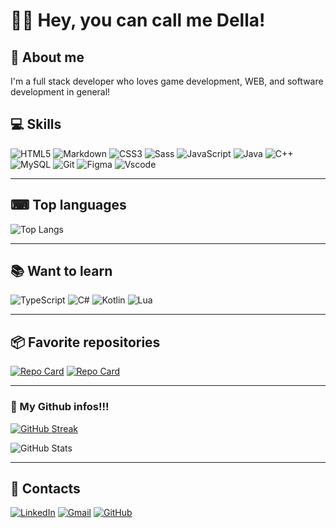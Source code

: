 
# 👨‍💻 Hey, you can call me Della!


## 🧒 About me
I'm a full stack developer who loves game development, WEB, and software development in general!

## 💻 Skills
![HTML5](https://img.shields.io/badge/HTML5-E34F26?style=for-the-badge&logo=html5&logoColor=white)
![Markdown](https://img.shields.io/badge/Markdown-000?style=for-the-badge&logo=markdown)
![CSS3](https://img.shields.io/badge/CSS3-1572B6?style=for-the-badge&logo=css3&logoColor=white)
![Sass](https://img.shields.io/badge/Sass-000?style=for-the-badge&logo=sass)
![JavaScript](https://img.shields.io/badge/JavaScript-F7DF1E?style=for-the-badge&logo=javascript&logoColor=black)
![Java](https://img.shields.io/badge/java-%23ED8B00.svg?style=for-the-badge&logo=openjdk&logoColor=white)
![C++](https://img.shields.io/badge/C%2B%2B-00599C?style=for-the-badge&logo=c%2B%2B&logoColor=white)
![MySQL](https://img.shields.io/badge/MySQL-00000F?style=for-the-badge&logo=mysql&logoColor=white)
![Git](https://img.shields.io/badge/GIT-E44C30?style=for-the-badge&logo=git&logoColor=white)
![Figma](https://img.shields.io/badge/Figma-696969?style=for-the-badge&logo=figma&logoColor=figma)
![Vscode](https://img.shields.io/badge/Vscode-007ACC?style=for-the-badge&logo=visual-studio-code&logoColor=white)

---

## ⌨ Top languages 

![Top Langs](https://github-readme-stats-git-masterrstaa-rickstaa.vercel.app/api/top-langs/?username=IamD3lla&layout=compact&bg_color=000&border_color=9a0eea&title_color=9a0eea&text_color=FFF)

---

## 📚 Want to learn

![TypeScript](https://img.shields.io/badge/TypeScript-007ACC?style=for-the-badge&logo=typescript&logoColor=white)
![C#](https://img.shields.io/badge/C%23-239120?style=for-the-badge&logo=c-sharp&logoColor=white)
![Kotlin](https://img.shields.io/badge/Kotlin-0095D5?&style=for-the-badge&logo=kotlin&logoColor=white)
![Lua](https://img.shields.io/badge/Lua-2C2D72?style=for-the-badge&logo=lua&logoColor=white)

---

## 📦 Favorite repositories

[![Repo Card](https://github-readme-stats.vercel.app/api/pin/?username=IamD3lla&repo=Cassy-Clash&bg_color=000&border_color=9a0eea&show_icons=true&icon_color=d725de&title_color=9a0eea&text_color=FFF)](https://github.com/IamD3lla/Cassy-Clash)
[![Repo Card](https://github-readme-stats.vercel.app/api/pin/?username=IamD3lla&repo=miniZelda&bg_color=000&border_color=9a0eea&show_icons=true&icon_color=fb7d07&title_color=fb7d07&text_color=FFF)](https://github.com/IamD3lla/miniZelda)

---

### 💾 My Github infos!!!

[![GitHub Streak](https://streak-stats.demolab.com/?user=IamD3lla&theme=midnight-purple&background=000&border=9a0eea&dates=FFF)](https://git.io/streak-stats)

![GitHub Stats](https://github-readme-stats.vercel.app/api?username=IamD3lla&theme=transparent&bg_color=000&border_color=9a0eea&show_icons=true&icon_color=30A3DC&title_color=9a0eea&text_color=FFF)

---

## 📱 Contacts

[![LinkedIn](https://img.shields.io/badge/LinkedIn-0077B5?style=for-the-badge&logo=linkedin&logoColor=white)](https://www.linkedin.com/in/joao-della/) [![Gmail](https://img.shields.io/badge/Gmail-333333?style=for-the-badge&logo=gmail&logoColor=red)](mailto:jvictordgg@gmail.com) [![GitHub](https://img.shields.io/badge/GitHub-100000?style=for-the-badge&logo=github&logoColor=white)](https://github.com/IamD3lla)


